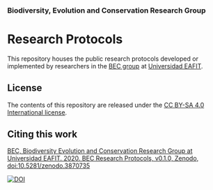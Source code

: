 ### Biodiversity, Evolution and Conservation Research Group

# Research Protocols

This repository houses the public research protocols developed or implemented by researchers in the [BEC group](http://www.eafit.edu.co/investigacion/grupos/bec/Paginas/inicio.aspx) at [Universidad EAFIT](https://www.eafit.edu.co).

## License

The contents of this repository are released under the [CC BY-SA 4.0 International license](https://creativecommons.org/licenses/by-sa/4.0/legalcode).

## Citing this work

[BEC, Biodiversity Evolution and Conservation Research Group at Universidad EAFIT. 2020. BEC Research Protocols, v0.1.0, Zenodo, doi:10.5281/zenodo.3870735](protocols/BEC-ResearchProtocols.bib)  

[![DOI](https://zenodo.org/badge/268137818.svg)](https://zenodo.org/badge/latestdoi/268137818)
